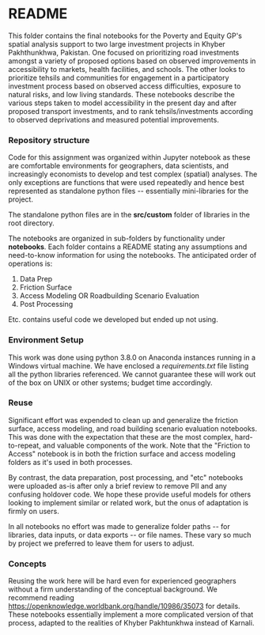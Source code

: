 # README

This folder contains the final notebooks for the Poverty and Equity GP's spatial analysis support to two large investment projects in Khyber Pakhthunkhwa, Pakistan. One focused on prioritizing road investments amongst a variety of proposed options based on observed improvements in accessibility to markets, health facilities, and schools. The other looks to prioritize tehsils and communities for engagement in a participatory investment process based on observed access difficulties, exposure to natural risks, and low living standards. These notebooks describe the various steps taken to model accessibility in the present day and after proposed transport investments, and to rank tehsils/investments according to observed deprivations and measured potential improvements.

### Repository structure

Code for this assignment was organized within Jupyter notebook as these are comfortable environments for geographers, data scientists, and increasingly economists to develop and test complex (spatial) analyses. The only exceptions are functions that were used repeatedly and hence best represented as standalone python files -- essentially mini-libraries for the project.

The standalone python files are in the **src/custom** folder of libraries in the root directory.

The notebooks are organized in sub-folders by functionality under **notebooks**. Each folder contains a README stating any assumptions and need-to-know information for using the notebooks. The anticipated order of operations is:

1. Data Prep
2. Friction Surface
3. Access Modeling OR Roadbuilding Scenario Evaluation
4. Post Processing

Etc. contains useful code we developed but ended up not using.

### Environment Setup

This work was done using python 3.8.0 on Anaconda instances running in a Windows virtual machine. We have enclosed a *requirements.txt* file listing all the python libraries referenced. We cannot guarantee these will work out of the box on UNIX or other systems; budget time accordingly.

### Reuse

Significant effort was expended to clean up and generalize the friction surface, access modeling, and road building scenario evaluation notebooks. This was done with the expectation that these are the most complex, hard-to-repeat, and valuable components of the work. Note that the "Friction to Access" notebook is in both the friction surface and access modeling folders as it's used in both processes.

By contrast, the data preparation, post processing, and "etc" notebooks were uploaded as-is after only a brief review to remove PII and any confusing holdover code. We hope these provide useful models for others looking to implement similar or related work, but the onus of adaptation is firmly on users.

In all notebooks no effort was made to generalize folder paths -- for libraries, data inputs, or data exports -- or file names. These vary so much by project we preferred to leave them for users to adjust.

### Concepts

Reusing the work here will be hard even for experienced geographers without a firm understanding of the conceptual background. We recommend reading https://openknowledge.worldbank.org/handle/10986/35073 for details. These notebooks essentially implement a more complicated version of that process, adapted to the realities of Khyber Pakhtunkhwa instead of Karnali.
